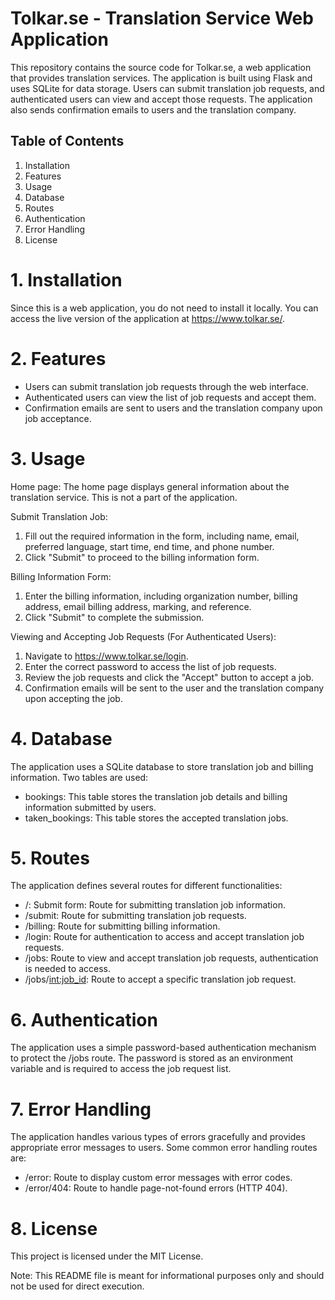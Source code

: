 Tolkar.se - Translation Service Web Application
==============================================

This repository contains the source code for Tolkar.se, a web application that provides translation services. The application is built using Flask and uses SQLite for data storage. Users can submit translation job requests, and authenticated users can view and accept those requests. The application also sends confirmation emails to users and the translation company.

Table of Contents
-----------------
1. Installation
2. Features
3. Usage
4. Database
5. Routes
6. Authentication
7. Error Handling
8. License

# 1. Installation

Since this is a web application, you do not need to install it locally. You can access the live version of the application at https://www.tolkar.se/.

# 2. Features

- Users can submit translation job requests through the web interface.
- Authenticated users can view the list of job requests and accept them.
- Confirmation emails are sent to users and the translation company upon job acceptance.

# 3. Usage

Home page: The home page displays general information about the translation service. 
This is not a part of the application.

Submit Translation Job:

1. Fill out the required information in the form, including name, email, preferred language, start time, end time, and phone number.
2. Click "Submit" to proceed to the billing information form.

Billing Information Form:

1. Enter the billing information, including organization number, billing address, email billing address, marking, and reference.
2. Click "Submit" to complete the submission.

Viewing and Accepting Job Requests (For Authenticated Users):

1. Navigate to https://www.tolkar.se/login.
2. Enter the correct password to access the list of job requests.
3. Review the job requests and click the "Accept" button to accept a job.
4. Confirmation emails will be sent to the user and the translation company upon accepting the job.

# 4. Database

The application uses a SQLite database to store translation job and billing information. Two tables are used:

- bookings: This table stores the translation job details and billing information submitted by users.
- taken_bookings: This table stores the accepted translation jobs.

# 5. Routes

The application defines several routes for different functionalities:

- /: Submit form: Route for submitting translation job information.
- /submit: Route for submitting translation job requests.
- /billing: Route for submitting billing information.
- /login: Route for authentication to access and accept translation job requests.
- /jobs: Route to view and accept translation job requests, authentication is needed to access.
- /jobs/<int:job_id>: Route to accept a specific translation job request.

# 6. Authentication

The application uses a simple password-based authentication mechanism to protect the /jobs route. The password is stored as an environment variable and is required to access the job request list.

# 7. Error Handling

The application handles various types of errors gracefully and provides appropriate error messages to users. Some common error handling routes are:

- /error: Route to display custom error messages with error codes.
- /error/404: Route to handle page-not-found errors (HTTP 404).

# 8. License

This project is licensed under the MIT License.

Note: This README file is meant for informational purposes only and should not be used for direct execution.
